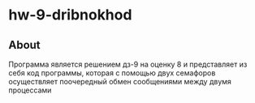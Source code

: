 # hw-9-dribnokhod
## About
Программа является решением дз-9 на оценку 8 и представляет из себя код программы, которая с помощью двух семафоров осуществляет поочередный обмен сообщениями между двумя процессами
